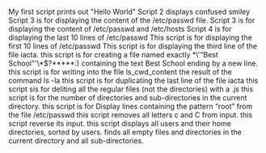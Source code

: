 My first script prints out "Hello World"
Script 2 displays confused smiley
Script 3 is for displaying the content of the /etc/passwd file.
Script 3 is for displaying the content of /etc/passwd and /etc/hosts
Script 4 is for displaying the last 10 lines of /etc/passwd
This script is for displaying the first 10 lines of /etc/passwd
This script is for displaying the third line of the file iacta.
this script is for creating a file named exactly \*\\'"Best School"\'\\*$\?\*\*\*\*\*:) containing the text Best School ending by a new line.
this script is for writing into the file ls_cwd_content the result of the command ls -la
this script is for duplicating  the last line of the file iacta
this script sis for deliting all the regular files (not the directories) with a .js 
this script is for the number of directories and sub-directories in the current directory.
this script is for Display lines containing the pattern “root” from the file /etc/passwd
this script  removes all letters c and C from input.
this script  reverse its input.
this script displays all users and their home directories, sorted by users.
finds all empty files and directories in the current directory and all sub-directories.
